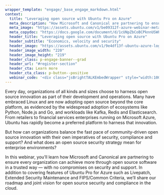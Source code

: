 ```yaml
---
wrapper_template: "engage/_base_engage_markdown.html"
context:
  title: "Leveraging open source with Ubuntu Pro on Azure"
  meta_description: "How Microsoft and Canonical are partnering to ensure every organisation can achive more through open source software in a trusted way"
  meta_image: "https://assets.ubuntu.com/v1/be09312f-azure-webinar-meta-image.png"
  meta_copydoc: "https://docs.google.com/document/d/1cUNpZbCoBCPknnUSWF9I3pf7PdyEi8u-RoeGPY_vs3A"
  header_title: "Leveraging open source with Ubuntu Pro on Azure"
  header_subtitle: "Economics, velocity and security"
  header_image: "https://assets.ubuntu.com/v1/9e4df13f-ubuntu-azure-logos.svg"
  header_image_width: "220"
  header_image_height: "219"
  header_class: p-engage-banner--grad
  header_url: "#register-section"
  header_cta: Learn more
  header_cta_class: p-button--positive
  webinar_code: '<div class="jsBrightTALKEmbedWrapper" style="width:100%; height:100%; position:relative;background: #ffffff;"><script class="jsBrightTALKEmbedConfig" type="application/json">{ "channelId" : 6793, "language": "en-US", "commId" : 406236, "displayMode" : "standalone", "height" : "auto" }</script><script src="https://www.brighttalk.com/clients/js/player-embed/player-embed.js" class="jsBrightTALKEmbed"></script></div>'
---
```


Every day, organizations of all kinds and sizes choose to harness open source innovation as part
of their development and operations. Many have embraced Linux and are now adopting open
source beyond the core platform, as evidenced by the widespread adoption of ecosystems like
Python, Node.js and Go, and workloads like Kafka, Redis and Elasticsearch. From retailers to
financial services enterprises running on Microsoft Azure, Ubuntu has rapidly become a
preferred platform to harness that innovation.

But how can organizations balance the fast pace of community-driven open source innovation
with their own imperatives of security, compliance and support? And what does an open source
security strategy mean for enterprise environments?

In this webinar, you&rsquo;ll learn how Microsoft and Canonical are partnering to ensure every
organization can achieve more through open source software in a trusted way &mdash; with no
compromises on security and support. In addition to covering features of Ubuntu Pro for Azure
such as Livepatch, Extended Security Maintenance and FIPS/Common Criteria, we’ll share our
roadmap and joint vision for open source security and compliance in the cloud.
